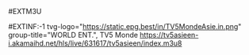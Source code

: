 
#EXTM3U


#EXTINF:-1 tvg-logo="https://static.epg.best/in/TV5MondeAsie.in.png" group-title="WORLD ENT.", TV5 Monde
https://tv5asieen-i.akamaihd.net/hls/live/631617/tv5asieen/index.m3u8






